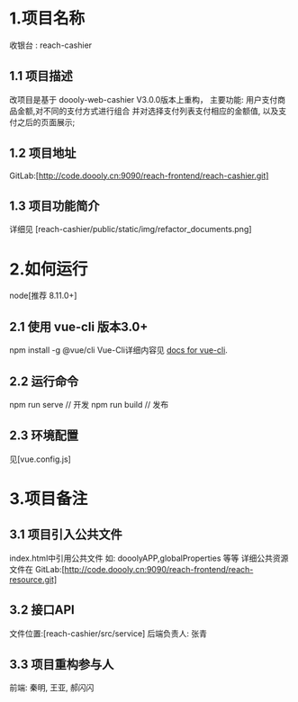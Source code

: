 # 1.项目名称
收银台 : reach-cashier

## 1.1 项目描述
改项目是基于 doooly-web-cashier V3.0.0版本上重构，
主要功能: 用户支付商品金额,对不同的支付方式进行组合 并对选择支付列表支付相应的金额值, 以及支付之后的页面展示;

## 1.2 项目地址
GitLab:[http://code.doooly.cn:9090/reach-frontend/reach-cashier.git]

## 1.3 项目功能简介
详细见 [reach-cashier/public/static/img/refactor_documents.png]

# 2.如何运行
node[推荐 8.11.0+]

## 2.1 使用 vue-cli 版本3.0+
npm install -g @vue/cli
Vue-Cli详细内容见 [docs for vue-cli](https://cli.vuejs.org/zh/).

## 2.2 运行命令
 npm run serve // 开发
 npm run build // 发布

## 2.3 环境配置
见[vue.config.js]

# 3.项目备注
## 3.1 项目引入公共文件
index.html中引用公共文件 如: dooolyAPP,globalProperties 等等
详细公共资源文件在 GitLab:[http://code.doooly.cn:9090/reach-frontend/reach-resource.git]

## 3.2 接口API 
文件位置:[reach-cashier/src/service]
后端负责人: 张青

## 3.3 项目重构参与人
前端: 秦明, 王亚, 郝闪闪















